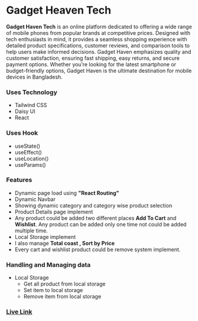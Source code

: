 # Gadget Heaven Tech

**Gadget Haven Tech** is an online platform dedicated to offering a wide range of mobile phones from popular brands at competitive prices. Designed with tech enthusiasts in mind, it provides a seamless shopping experience with detailed product specifications, customer reviews, and comparison tools to help users make informed decisions. Gadget Haven emphasizes quality and customer satisfaction, ensuring fast shipping, easy returns, and secure payment options. Whether you’re looking for the latest smartphone or budget-friendly options, Gadget Haven is the ultimate destination for mobile devices in Bangladesh.

### Uses Technology

- Tailwind CSS
- Daisy UI
- React

### Uses Hook

- useState()
- useEffect()
- useLocation()
- useParams()

### Features

- Dynamic page load using **"React Routing"**
- Dynamic Navbar
- Showing dynamic category and category wise product selection
- Product Details page implement
- Any product could be added two different places **Add To Cart** and **Wishlist**. Any product can be added only one time not could be added multiple time.
- Local Storage implement
- I also manage **Total coast , Sort by Price**
- Every cart and wishlist product could be remove system implement.

### Handling and Managing data

- Local Storage
  - Get all product from local storage
  - Set item to local storage
  - Remove item from local storage

### [Live Link](https://st-gadgethaventech.netlify.app/)
